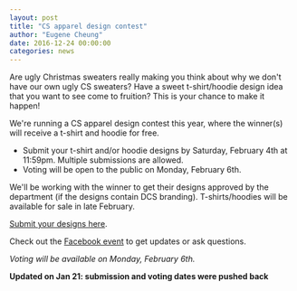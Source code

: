 ```yaml
---
layout: post
title: "CS apparel design contest"
author: "Eugene Cheung"
date: 2016-12-24 00:00:00
categories: news
---
```


Are ugly Christmas sweaters really making you think about why we don't have our own ugly CS sweaters? Have a sweet t-shirt/hoodie design idea that you want to see come to fruition? This is your chance to make it happen!

We're running a CS apparel design contest this year, where the winner(s) will receive a t-shirt and hoodie for free.

- Submit your t-shirt and/or hoodie designs by Saturday, February 4th at 11:59pm. Multiple submissions are allowed.
- Voting will be open to the public on Monday, February 6th.

We'll be working with the winner to get their designs approved by the department (if the designs contain DCS branding). T-shirts/hoodies will be available for sale in late February.

[Submit your designs here](https://docs.google.com/forms/d/e/1FAIpQLSe8qg28tzOPTJyci-kB77HM-UAqpYe5pwbh_I2tXqN1tnYKBw/viewform).

Check out the [Facebook event](https://www.facebook.com/events/1857494874481246/) to get updates or ask questions.

*Voting will be available on Monday, February 6th.*

**Updated on Jan 21: submission and voting dates were pushed back**

